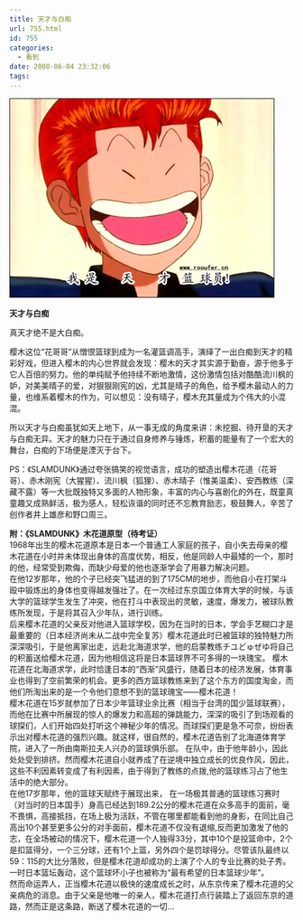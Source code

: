 ```yaml
---
title: 天才与白痴
url: 755.html
id: 755
categories:
  - 看到
date: 2008-06-04 23:32:06
tags:
---
```


![](/images/attachments/month_0806/y200864233034.jpg)  
  

**天才与白痴**

  
真天才绝不是大白痴。  
  
樱木这位“花哥哥”从憎恨篮球到成为一名灌篮调高手，演绎了一出白痴到天才的精彩好戏，但进入樱木的内心世界就会发现：樱木的天才其实源于勤奋，源于他多于它人百倍的努力。他的单纯赋予他持续不断地激情，这份激情包括对酷酷流川枫的妒，对美美晴子的爱，对狠狠刚宪的凶，尤其是晴子的角色，给予樱木最动人的力量，也维系着樱木的作为，可以想见：没有晴子，樱木充其量成为个伟大的小混混。  
  
所以天才与白痴虽犹如天上地下，从一事无成的角度来讲：未挖掘、待开垦的天才与白痴无异。天才的魅力只在于通过自身修养与锤炼，积蓄的能量有了一个宏大的舞台，白痴的下场便是湮灭于台下。  
  
PS：《SLAMDUNK》通过夸张搞笑的视觉语言，成功的塑造出樱木花道（花哥哥）、赤木刚宪（大猩猩）、流川枫（狐狸）、赤木晴子（惟美温柔）、安西教练（深藏不露）等一大批既独特又多面的人物形象，丰富的内心与喜剧化的外在，既童真童趣又成熟鲜活，极为感人，轻松诙谐的同时还不忘教育励志，极鼓舞人，辛苦了创作者井上雄彦和野口周三。  
  
**附：《SLAMDUNK》木花道原型（待考证）**  
1968年出生的樱木花道原本是日本一个普通工人家庭的孩子，自小失去母亲的樱木花道在小时并未体现出身体的高度优势，相反，他是同龄人中最矮的一个，那时的他，经常受到欺侮，而缺少母爱的他也逐渐学会了用暴力解决问题。  
在他12岁那年，他的个子已经突飞猛进的到了175CM的地步，而他自小在打架斗殴中锻炼出的身体也变得越发强壮了。在一次经过东京国立体育大学的时候，与该大学的篮球学生发生了冲突，他在打斗中表现出的灵敏，速度，爆发力，被球队教练所发现，于是将其召入少年队，进行训练。  
后来樱木花道的父亲反对他进入篮球学校，因为在当时的日本，学会手艺糊口才是最重要的（日本经济尚未从二战中完全复苏）樱木花道此时已被篮球的独特魅力所深深吸引，于是他离家出走，远赴北海道求学，他的启蒙教练チユどゅぜゆ将自己的积蓄送给樱木花道，因为他相信这将是日本篮球界不可多得的一块瑰宝。 樱木花道在北海道求学，此时恰逢日本的“西渐”风盛行，随着日本的经济发展，体育事业也得到了空前繁荣的机会。更多的西方篮球教练来到了这个东方的国度淘金，而他们所淘出来的是一个令他们意想不到的篮球瑰宝——樱木花道！  
樱木花道在15岁就参加了日本少年篮球业余比赛（相当于台湾的国少篮球联赛），而他在比赛中所展现的惊人的爆发力和高超的弹跳能力，深深的吸引了到场观看的球探们，人们开始四处打听这个神秘少年的情况。而球探们更是急不可奈，纷纷表示出对樱木花道的强烈兴趣。就这样，很自然的，樱木花道告别了北海道体育学院，进入了一所由南斯拉夫人兴办的篮球俱乐部。 在队中，由于他年龄小，因此处处受到排挤。然而樱木花道自小就养成了在逆境中独立成长的优良作风，因此，这些不利因素转变成了有利因素，由于得到了教练的点拨,他的篮球练习占了他生活中的绝大部分。  
在他17岁那年，他的篮球天赋终于展现出来， 在一场极其普通的篮球练习赛时（对当时的日本国手）身高已经达到189.2公分的樱木花道在众多高手的面前，毫不畏惧，高接抵挡，在场上极为活跃，不管在哪里都能看到他的身影，在同比自己高出10个甚至更多公分的对手面前，樱木花道不仅没有退缩,反而更加激发了他的志，在全场被动的情况下，樱木花道一个人独得33分，其中10个是投篮命中，2个是扣篮得分，一个三分球，还有1个上篮，另外四个是罚球得分。尽管该队最终以59：115的大比分落败，但是樱木花道却成功的上演了个人的专业比赛的处子秀。一时日本篮坛轰动，这个篮球坏小子也被称为“最有希望的日本篮球少年”。  
然而命运弄人，正当樱木花道以极快的速度成长之时，从东京传来了樱木花道的父亲病危的消息。由于父亲是他唯一的亲人，樱木花道打点行装踏上了返回东京的道路，然而正是这条路，断送了樱木花道的一切…